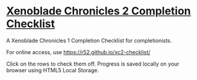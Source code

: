# [Xenoblade Chronicles 2 Completion Checklist](https://r52.github.io/xc2-checklist/)

A Xenoblade Chronicles 1 Completion Checklist for completionists.

For online access, use https://r52.github.io/xc2-checklist/

Click on the rows to check them off. Progress is saved locally on your browser using HTML5 Local Storage.
